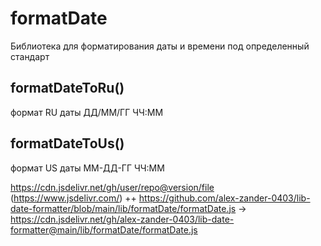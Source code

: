 # formatDate
Библиотека для форматирования даты и времени под определенный стандарт

## formatDateToRu()
формат RU даты ДД/ММ/ГГ ЧЧ:ММ

## formatDateToUs()
формат US даты ММ-ДД-ГГ ЧЧ:ММ





https://cdn.jsdelivr.net/gh/user/repo@version/file (https://www.jsdelivr.com/)
++
https://github.com/alex-zander-0403/lib-date-formatter/blob/main/lib/formatDate/formatDate.js
->
https://cdn.jsdelivr.net/gh/alex-zander-0403/lib-date-formatter@main/lib/formatDate/formatDate.js
